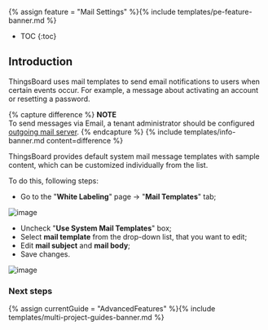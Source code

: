 {% assign feature = "Mail Settings" %}{% include templates/pe-feature-banner.md %} 

* TOC
{:toc}

## Introduction

ThingsBoard uses mail templates to send email notifications to users when certain events occur.
For example, a message about activating an account or resetting a password.

{% capture difference %}
**NOTE**
<br>
To send messages via Email, a tenant administrator should be configured [outgoing mail server](/docs/user-guide/ui/mail-settings/).
{% endcapture %}
{% include templates/info-banner.md content=difference %}

ThingsBoard provides default system mail message templates with sample content, which can be customized individually from the list.

To do this, following steps:
 - Go to the "**White Labeling**" page -> "**Mail Templates**" tab;

![image](/images/user-guide/white-labeling/mail-templates-1.png)

 - Uncheck "**Use System Mail Templates**" box; 
 - Select **mail template** from the drop-down list, that you want to edit;
 - Edit **mail subject** and **mail body**; 
 - Save changes.

![image](/images/user-guide/white-labeling/mail-templates-2.png)

### Next steps

{% assign currentGuide = "AdvancedFeatures" %}{% include templates/multi-project-guides-banner.md %}
